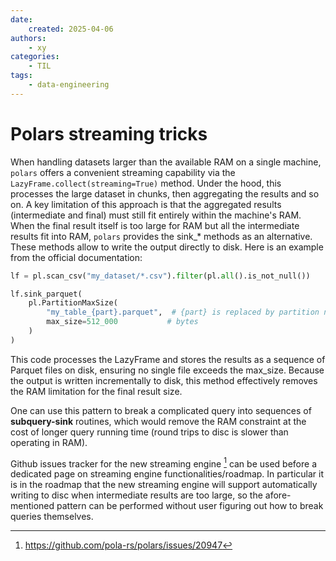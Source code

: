 ```yaml
---
date:
    created: 2025-04-06
authors:
    - xy
categories: 
    - TIL
tags:
    - data-engineering
---
```


# Polars streaming tricks
<!-- more -->

When handling datasets larger than the available RAM on a single machine, `polars` offers a convenient streaming capability via the `LazyFrame.collect(streaming=True)` method. Under the hood, this processes the large dataset in chunks, then aggregating the results and so on. A key limitation of this approach is that the aggregated results (intermediate and final) must still fit entirely within the machine's RAM.
When the final result itself is too large for RAM but all the intermediate results fit into RAM, `polars` provides the sink_* methods as an alternative. These methods allow to write the output directly to disk. Here is an example from the official documentation:
```py
lf = pl.scan_csv("my_dataset/*.csv").filter(pl.all().is_not_null())

lf.sink_parquet(
    pl.PartitionMaxSize(
        "my_table_{part}.parquet",  # {part} is replaced by partition number
        max_size=512_000           # bytes
    )
)
```
This code processes the LazyFrame and stores the results as a sequence of Parquet files on disk, ensuring no single file exceeds the max_size. Because the output is written incrementally to disk, this method effectively removes the RAM limitation for the final result size.

One can use this pattern to break a complicated query into sequences of **subquery-sink** routines, which would remove the RAM constraint at the cost of longer query running time (round trips to disc is slower than operating in RAM).   

Github issues tracker for the new streaming engine [^stream] can be used before a dedicated page on streaming engine functionalities/roadmap. In particular it is in the roadmap that the new streaming engine will support automatically writing to disc when intermediate results are too large, so the afore-mentioned pattern can be performed without user figuring out how to break queries themselves. 

[^stream]:https://github.com/pola-rs/polars/issues/20947